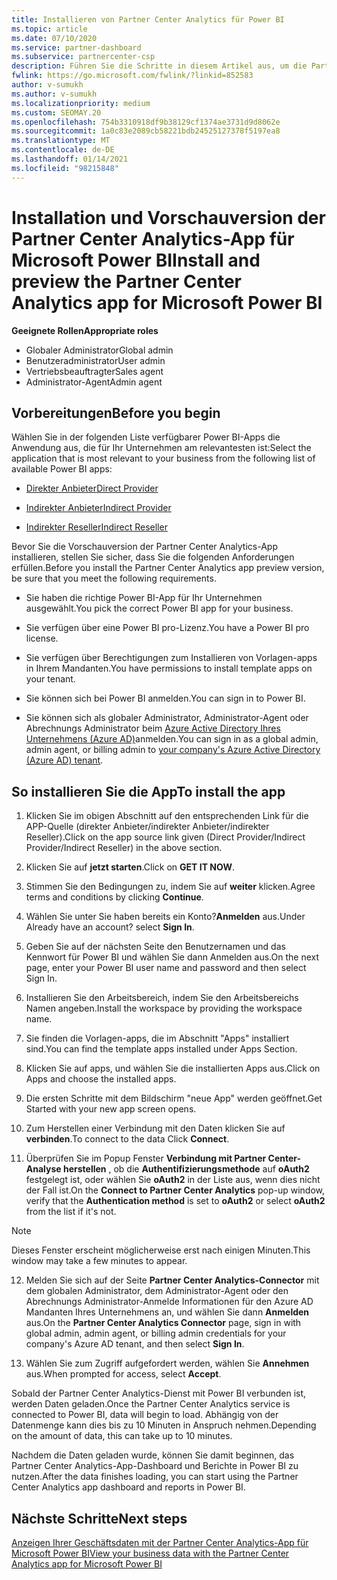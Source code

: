 ```yaml
---
title: Installieren von Partner Center Analytics für Power BI
ms.topic: article
ms.date: 07/10/2020
ms.service: partner-dashboard
ms.subservice: partnercenter-csp
description: Führen Sie die Schritte in diesem Artikel aus, um die Partner Center Analytics-APP für Power BI (für direkte Partner in CSP) zu installieren und in der Vorschau anzuzeigen.
fwlink: https://go.microsoft.com/fwlink/?linkid=852583
author: v-sumukh
ms.author: v-sumukh
ms.localizationpriority: medium
ms.custom: SEOMAY.20
ms.openlocfilehash: 754b3310918df9b38129cf1374ae3731d9d8062e
ms.sourcegitcommit: 1a0c83e2089cb58221bdb24525127378f5197ea8
ms.translationtype: MT
ms.contentlocale: de-DE
ms.lasthandoff: 01/14/2021
ms.locfileid: "98215848"
---
```

# <a name="install-and-preview-the-partner-center-analytics-app-for-microsoft-power-bi"></a><span data-ttu-id="73d14-103">Installation und Vorschauversion der Partner Center Analytics-App für Microsoft Power BI</span><span class="sxs-lookup"><span data-stu-id="73d14-103">Install and preview the Partner Center Analytics app for Microsoft Power BI</span></span>


<span data-ttu-id="73d14-104">**Geeignete Rollen**</span><span class="sxs-lookup"><span data-stu-id="73d14-104">**Appropriate roles**</span></span>
-   <span data-ttu-id="73d14-105">Globaler Administrator</span><span class="sxs-lookup"><span data-stu-id="73d14-105">Global admin</span></span>
-   <span data-ttu-id="73d14-106">Benutzeradministrator</span><span class="sxs-lookup"><span data-stu-id="73d14-106">User admin</span></span>
-   <span data-ttu-id="73d14-107">Vertriebsbeauftragter</span><span class="sxs-lookup"><span data-stu-id="73d14-107">Sales agent</span></span>
-   <span data-ttu-id="73d14-108">Administrator-Agent</span><span class="sxs-lookup"><span data-stu-id="73d14-108">Admin agent</span></span>

## <a name="before-you-begin"></a><span data-ttu-id="73d14-109">Vorbereitungen</span><span class="sxs-lookup"><span data-stu-id="73d14-109">Before you begin</span></span>

<span data-ttu-id="73d14-110">Wählen Sie in der folgenden Liste verfügbarer Power BI-Apps die Anwendung aus, die für Ihr Unternehmen am relevantesten ist:</span><span class="sxs-lookup"><span data-stu-id="73d14-110">Select the application that is most relevant to your business from the following list of available Power BI apps:</span></span>
- [<span data-ttu-id="73d14-111">Direkter Anbieter</span><span class="sxs-lookup"><span data-stu-id="73d14-111">Direct Provider</span></span>](https://appsource.microsoft.com/product/power-bi/partnercenteranalytics.direct_provider_partner_analytics)

- [<span data-ttu-id="73d14-112">Indirekter Anbieter</span><span class="sxs-lookup"><span data-stu-id="73d14-112">Indirect Provider</span></span>](https://appsource.microsoft.com/product/power-bi/partnercenteranalytics.indirect_provider_partner_analytics)

- [<span data-ttu-id="73d14-113">Indirekter Reseller</span><span class="sxs-lookup"><span data-stu-id="73d14-113">Indirect Reseller</span></span>](https://appsource.microsoft.com/product/power-bi/partnercenteranalytics.indirect_reseller_partner_analytics)

<span data-ttu-id="73d14-114">Bevor Sie die Vorschauversion der Partner Center Analytics-App installieren, stellen Sie sicher, dass Sie die folgenden Anforderungen erfüllen.</span><span class="sxs-lookup"><span data-stu-id="73d14-114">Before you install the Partner Center Analytics app preview version, be sure that you meet the following requirements.</span></span>

- <span data-ttu-id="73d14-115">Sie haben die richtige Power BI-App für Ihr Unternehmen ausgewählt.</span><span class="sxs-lookup"><span data-stu-id="73d14-115">You pick the correct Power BI app for your business.</span></span>

- <span data-ttu-id="73d14-116">Sie verfügen über eine Power BI pro-Lizenz.</span><span class="sxs-lookup"><span data-stu-id="73d14-116">You have a Power BI pro license.</span></span>

- <span data-ttu-id="73d14-117">Sie verfügen über Berechtigungen zum Installieren von Vorlagen-apps in Ihrem Mandanten.</span><span class="sxs-lookup"><span data-stu-id="73d14-117">You have permissions to install template apps on your tenant.</span></span>

- <span data-ttu-id="73d14-118">Sie können sich bei Power BI anmelden.</span><span class="sxs-lookup"><span data-stu-id="73d14-118">You can sign in to Power BI.</span></span>

- <span data-ttu-id="73d14-119">Sie können sich als globaler Administrator, Administrator-Agent oder Abrechnungs Administrator beim [Azure Active Directory Ihres Unternehmens (Azure AD)](azure-active-directory-tenants-and-partner-center.md)anmelden.</span><span class="sxs-lookup"><span data-stu-id="73d14-119">You can sign in as a global admin, admin agent, or billing admin to [your company's Azure Active Directory (Azure AD) tenant](azure-active-directory-tenants-and-partner-center.md).</span></span>

## <a name="to-install-the-app"></a><span data-ttu-id="73d14-120">So installieren Sie die App</span><span class="sxs-lookup"><span data-stu-id="73d14-120">To install the app</span></span>

1. <span data-ttu-id="73d14-121">Klicken Sie im obigen Abschnitt auf den entsprechenden Link für die APP-Quelle (direkter Anbieter/indirekter Anbieter/indirekter Reseller).</span><span class="sxs-lookup"><span data-stu-id="73d14-121">Click on the app source link given (Direct Provider/Indirect Provider/Indirect Reseller) in the above section.</span></span>

2. <span data-ttu-id="73d14-122">Klicken Sie auf **jetzt starten**.</span><span class="sxs-lookup"><span data-stu-id="73d14-122">Click on **GET IT NOW**.</span></span> 

3. <span data-ttu-id="73d14-123">Stimmen Sie den Bedingungen zu, indem Sie auf **weiter** klicken.</span><span class="sxs-lookup"><span data-stu-id="73d14-123">Agree terms and conditions by clicking **Continue**.</span></span>

4. <span data-ttu-id="73d14-124">Wählen Sie unter Sie haben bereits ein Konto?**Anmelden** aus.</span><span class="sxs-lookup"><span data-stu-id="73d14-124">Under Already have an account? select **Sign In**.</span></span>

5. <span data-ttu-id="73d14-125">Geben Sie auf der nächsten Seite den Benutzernamen und das Kennwort für Power BI und wählen Sie dann Anmelden aus.</span><span class="sxs-lookup"><span data-stu-id="73d14-125">On the next page, enter your Power BI user name and password and then select Sign In.</span></span>

6. <span data-ttu-id="73d14-126">Installieren Sie den Arbeitsbereich, indem Sie den Arbeitsbereichs Namen angeben.</span><span class="sxs-lookup"><span data-stu-id="73d14-126">Install the workspace by providing the workspace name.</span></span>

7. <span data-ttu-id="73d14-127">Sie finden die Vorlagen-apps, die im Abschnitt "Apps" installiert sind.</span><span class="sxs-lookup"><span data-stu-id="73d14-127">You can find the template apps installed under Apps Section.</span></span>

8. <span data-ttu-id="73d14-128">Klicken Sie auf apps, und wählen Sie die installierten Apps aus.</span><span class="sxs-lookup"><span data-stu-id="73d14-128">Click on Apps and choose the installed apps.</span></span>

9. <span data-ttu-id="73d14-129">Die ersten Schritte mit dem Bildschirm "neue App" werden geöffnet.</span><span class="sxs-lookup"><span data-stu-id="73d14-129">Get Started with your new app screen opens.</span></span>

10. <span data-ttu-id="73d14-130">Zum Herstellen einer Verbindung mit den Daten klicken Sie auf **verbinden**.</span><span class="sxs-lookup"><span data-stu-id="73d14-130">To connect to the data Click **Connect**.</span></span>

11. <span data-ttu-id="73d14-131">Überprüfen Sie im Popup Fenster **Verbindung mit Partner Center-Analyse herstellen** , ob die **Authentifizierungsmethode** auf **oAuth2** festgelegt ist, oder wählen Sie **oAuth2** in der Liste aus, wenn dies nicht der Fall ist.</span><span class="sxs-lookup"><span data-stu-id="73d14-131">On the **Connect to Partner Center Analytics** pop-up window, verify that the **Authentication method** is set to **oAuth2** or select **oAuth2** from the list if it's not.</span></span> 

> [!NOTE]  
>  <span data-ttu-id="73d14-132">Dieses Fenster erscheint möglicherweise erst nach einigen Minuten.</span><span class="sxs-lookup"><span data-stu-id="73d14-132">This window may take a few minutes to appear.</span></span>

12. <span data-ttu-id="73d14-133">Melden Sie sich auf der Seite **Partner Center Analytics-Connector** mit dem globalen Administrator, dem Administrator-Agent oder den Abrechnungs Administrator-Anmelde Informationen für den Azure AD Mandanten Ihres Unternehmens an, und wählen Sie dann **Anmelden** aus.</span><span class="sxs-lookup"><span data-stu-id="73d14-133">On the **Partner Center Analytics Connector** page, sign in with global admin, admin agent, or billing admin credentials for your company's Azure AD tenant, and then select **Sign In**.</span></span>
 
13. <span data-ttu-id="73d14-134">Wählen Sie zum Zugriff aufgefordert werden, wählen Sie **Annehmen** aus.</span><span class="sxs-lookup"><span data-stu-id="73d14-134">When prompted for access, select **Accept**.</span></span> 

<span data-ttu-id="73d14-135">Sobald der Partner Center Analytics-Dienst mit Power BI verbunden ist, werden Daten geladen.</span><span class="sxs-lookup"><span data-stu-id="73d14-135">Once the Partner Center Analytics service is connected to Power BI, data will begin to load.</span></span> <span data-ttu-id="73d14-136">Abhängig von der Datenmenge kann dies bis zu 10 Minuten in Anspruch nehmen.</span><span class="sxs-lookup"><span data-stu-id="73d14-136">Depending on the amount of data, this can take up to 10 minutes.</span></span> 

<span data-ttu-id="73d14-137">Nachdem die Daten geladen wurde, können Sie damit beginnen, das Partner Center Analytics-App-Dashboard und Berichte in Power BI zu nutzen.</span><span class="sxs-lookup"><span data-stu-id="73d14-137">After the data finishes loading, you can start using the Partner Center Analytics app dashboard and reports in Power BI.</span></span>

## <a name="next-steps"></a><span data-ttu-id="73d14-138">Nächste Schritte</span><span class="sxs-lookup"><span data-stu-id="73d14-138">Next steps</span></span>

[<span data-ttu-id="73d14-139">Anzeigen Ihrer Geschäftsdaten mit der Partner Center Analytics-App für Microsoft Power BI</span><span class="sxs-lookup"><span data-stu-id="73d14-139">View your business data with the Partner Center Analytics app for Microsoft Power BI</span></span>](power-bi-app-for-direct-partners-use.md)
